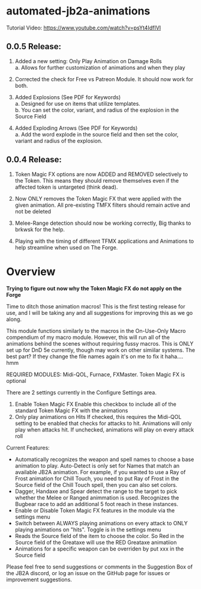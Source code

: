 # automated-jb2a-animations

Tutorial Video: https://www.youtube.com/watch?v=psYt4IdfIVI

## 0.0.5 Release:
1.	Added a new setting: Only Play Animation on Damage Rolls  
   a.	Allows for further customization of animations and when they play

2.	Corrected the check for Free vs Patreon Module. It should now work for both.

3.	Added Explosions (See PDF for Keywords)  
   a.	Designed for use on items that utilize templates.  
   b.	You can set the color, variant, and radius of the explosion in the Source Field

4.	Added Exploding Arrows (See PDF for Keywords)  
   a.	Add the word explode in the source field and then set the color, variant and radius of the explosion.


## 0.0.4 Release:

1. Token Magic FX options are now ADDED and REMOVED selectively to the Token. This means they should remove themselves even if the affected token is untargeted (think dead).

2. Now ONLY removes the Token Magic FX that were applied with the given animation. All pre-existing TMFX filters should remain active and not be deleted

3. Melee-Range detection should now be working correctly, Big thanks to brkwsk for the help.

4. Playing with the timing of different TFMX applications and Animations to help streamline when used on The Forge.

# Overview

**Trying to figure out now why the Token Magic FX do not apply on the Forge**

Time to ditch those animation macros! This is the first testing release for use, and I will be taking any and all suggestions for improving this as we go along. 

This module functions similarly to the macros in the On-Use-Only Macro compendium of my macro module. However, this will run all of the animations behind the scenes without requiring fussy macros. This is ONLY set up for DnD 5e currently, though may work on other simiilar systems. The best part? If they change the file names again it's on me to fix it haha.... hmm

REQUIRED MODULES: Midi-QOL, Furnace, FXMaster. Token Magic FX is optional

There are 2 settings currently in the Configure Settings area.
1. Enable Token Magic FX
   Enable this checkbox to include all of the standard Token Magic FX with the animations
2. Only play animations on Hits
   If checked, this requires the Midi-QOL setting to be enabled that checks for attacks to hit. Animations will only play when attacks hit.
   If unchecked, animations will play on every attack roll
   
Current Features:
- Automatically recognizes the weapon and spell names to choose a base animation to play. Auto-Detect is only set for Names that match an available JB2A animation. For example, if you wanted to use a Ray of Frost animation for Chill Touch, you need to put Ray of Frost in the Source field of the Chill Touch spell, then you can also set colors.
- Dagger, Handaxe and Spear detect the range to the target to pick whether the Melee or Ranged animmation is used. Recognizes the Bugbear race to add an additional 5 foot reach in these instances.
- Enable or Disable Token Magic FX features in the module via the settings menu
- Switch between ALWAYS playing animations on every attack to ONLY playing animations on "hits". Toggle is in the settings menu
- Reads the Source field of the item to choose the color. So Red in the Source field of the Greataxe will use the RED Greataxe animatiion
- Animations for a specific weapon can be overriden by put xxx in the Source field

Please feel free to send suggestions or comments in the Suggestion Box of the JB2A discord, or log an issue on the GitHub page for issues or improvement suggestions. 

